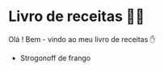 # Livro de receitas :man_cook:

Olá ! Bem - vindo ao meu livro de receitas :hand:

- Strogonoff de frango 